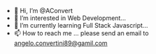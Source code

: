 - 👋 Hi, I’m @AConvert
- 👀 I’m interested in Web Development...
- 🌱 I’m currently learning Full Stack Javascript...
- 📫 How to reach me ... please send an email to angelo.convertini89@gamil.com

<!---
AConvert/AConvert is a ✨ special ✨ repository because its `README.md` (this file) appears on your GitHub profile.
You can click the Preview link to take a look at your changes.
--->
